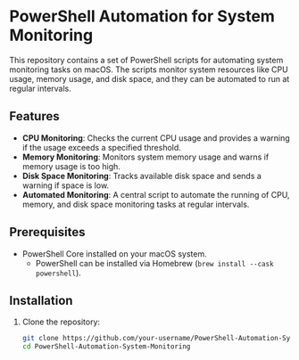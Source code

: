# PowerShell Automation for System Monitoring

This repository contains a set of PowerShell scripts for automating system monitoring tasks on macOS. The scripts monitor system resources like CPU usage, memory usage, and disk space, and they can be automated to run at regular intervals.

## Features

- **CPU Monitoring**: Checks the current CPU usage and provides a warning if the usage exceeds a specified threshold.
- **Memory Monitoring**: Monitors system memory usage and warns if memory usage is too high.
- **Disk Space Monitoring**: Tracks available disk space and sends a warning if space is low.
- **Automated Monitoring**: A central script to automate the running of CPU, memory, and disk space monitoring tasks at regular intervals.

## Prerequisites

- PowerShell Core installed on your macOS system.
  - PowerShell can be installed via Homebrew (`brew install --cask powershell`).

## Installation

1. Clone the repository:
   ```bash
   git clone https://github.com/your-username/PowerShell-Automation-System-Monitoring.git
   cd PowerShell-Automation-System-Monitoring
